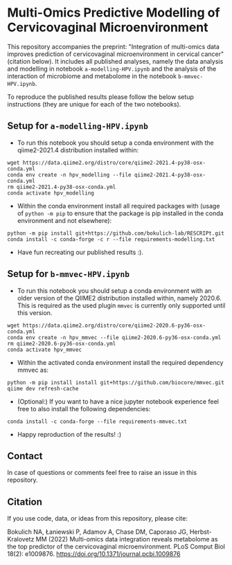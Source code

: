 # Multi-Omics Predictive Modelling of Cervicovaginal Microenvironment

This repository accompanies the preprint: "Integration of multi-omics data improves prediction of cervicovaginal microenvironment in cervical cancer" (citation below). It includes all published analyses, namely the data analysis and modelling in notebook `a-modelling-HPV.ipynb` and the analysis of the interaction of microbiome and metabolome in the notebook `b-mmvec-HPV.ipynb`.

To reproduce the published results please follow the below setup instructions (they are unique for each of the two notebooks).


## Setup for `a-modelling-HPV.ipynb`

* To run this notebook you should setup a conda environment
with the qiime2-2021.4 distribution installed within:

```shell
wget https://data.qiime2.org/distro/core/qiime2-2021.4-py38-osx-conda.yml
conda env create -n hpv_modelling --file qiime2-2021.4-py38-osx-conda.yml
rm qiime2-2021.4-py38-osx-conda.yml
conda activate hpv_modelling
```

* Within the conda environment install all required packages with (usage of `python -m pip` to ensure that the package is pip installed in the conda environment and not elsewhere):
```shell
python -m pip install git+https://github.com/bokulich-lab/RESCRIPt.git
conda install -c conda-forge -c r --file requirements-modelling.txt
```

* Have fun recreating our published results :).

## Setup for `b-mmvec-HPV.ipynb`
* To run this notebook you should setup a conda environment
with an older version of the QIIME2 distribution installed within, namely 2020.6. 
This is required as the used plugin `mmvec` is currently only supported until this version.
```shell
wget https://data.qiime2.org/distro/core/qiime2-2020.6-py36-osx-conda.yml
conda env create -n hpv_mmvec --file qiime2-2020.6-py36-osx-conda.yml
rm qiime2-2020.6-py36-osx-conda.yml
conda activate hpv_mmvec
```

* Within the activated conda environment install the required dependency mmvec as:
```shell
python -m pip install install git+https://github.com/biocore/mmvec.git
qiime dev refresh-cache

```

* (Optional:) If you want to have a nice jupyter notebook experience feel free to also install the following dependencies:
```shell
conda install -c conda-forge --file requirements-mmvec.txt
```

* Happy reproduction of the results! :) 

## Contact

In case of questions or comments feel free to raise an issue in this repository. 


## Citation

If you use code, data, or ideas from this repository, please cite:

Bokulich NA, Łaniewski P, Adamov A, Chase DM, Caporaso JG, Herbst-Kralovetz MM (2022) Multi-omics data integration reveals metabolome as the top predictor of the cervicovaginal microenvironment. PLoS Comput Biol 18(2): e1009876. https://doi.org/10.1371/journal.pcbi.1009876
